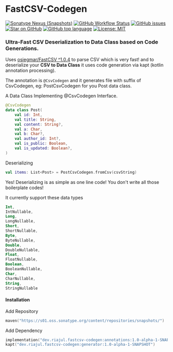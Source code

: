 # FastCSV-Codegen
[![Sonatype Nexus (Snapshots)](https://img.shields.io/nexus/s/dev.riajul.fastcsv-codegen/annotations?server=https%3A%2F%2Fs01.oss.sonatype.org)](https://s01.oss.sonatype.org/#nexus-search;gav~dev.riajul.fastcsv-codegen~~~~)
[![GitHub Workflow Status](https://img.shields.io/github/workflow/status/iamriajul/fastcsv-codegen/tests)](https://github.com/iamriajul/fastcsv-codegen/actions)
[![GitHub issues](https://img.shields.io/github/issues/iamriajul/fastcsv-codegen)][tracker]
[![Star on GitHub](https://img.shields.io/github/stars/iamriajul/fastcsv-codegen.svg?style=flat&logo=github&colorB=deeppink&label=stars)][repo]
[![GitHub top language](https://img.shields.io/github/languages/top/iamriajul/fastcsv-codegen)][repo]
[![License: MIT](https://img.shields.io/badge/license-MIT-purple.svg)](https://opensource.org/licenses/MIT)
### Ultra-Fast CSV Deserialization to Data Class based on Code Generations.

[repo]: https://github.com/iamriajul/adhan-dart
[tracker]: https://github.com/iamriajul/adhan-dart/issues

Uses [osiegmar/FastCSV ^1.0.4](https://github.com/osiegmar/FastCSV) to parse CSV which is very fast! and to deserialize your **CSV to Data Class** it uses code generation via kapt (kotlin annotation processing).

The annotation is `@CsvCodegen` and it generates file with suffix of CsvCodegen, eg: PostCsvCodegen for you Post data class.

A Data Class Implementing @CsvCodegen Interface.
```kotlin
@CsvCodegen
data class Post(
    val id: Int,
    val title: String,
    val content: String?,
    val a: Char,
    val b: Char?,
    val author_id: Int?,
    val is_public: Boolean,
    val is_updated: Boolean?,
)
```
Deserializing
```kotlin
val items: List<Post> = PostCsvCodegen.fromCsv(csvString)
```
Yes! Deserializing is as simple as one line code! You don't write all those boilerplate codes!

It currently support these data types
```kotlin
Int,
IntNullable,
Long,
LongNullable,
Short,
ShortNullable,
Byte,
ByteNullable,
Double,
DoubleNullable,
Float,
FloatNullable,
Boolean,
BooleanNullable,
Char,
CharNullable,
String,
StringNullable
```

#### Installation
Add Repository
```kotlin
maven("https://s01.oss.sonatype.org/content/repositories/snapshots/")
```
Add Dependency
```kotlin
implementation("dev.riajul.fastcsv-codegen:annotations:1.0-alpha-1-SNAPSHOT")
kapt("dev.riajul.fastcsv-codegen:generator:1.0-alpha-1-SNAPSHOT")
```
